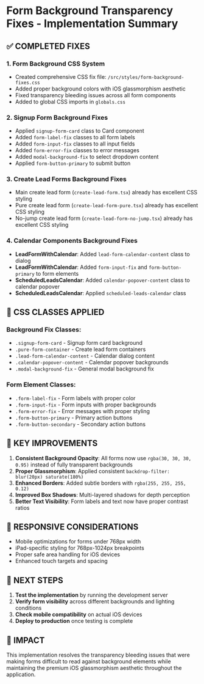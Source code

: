 # Form Background Transparency Fixes - Implementation Summary

## ✅ COMPLETED FIXES

### 1. **Form Background CSS System** 
- Created comprehensive CSS fix file: `/src/styles/form-background-fixes.css`
- Added proper background colors with iOS glassmorphism aesthetic
- Fixed transparency bleeding issues across all form components
- Added to global CSS imports in `globals.css`

### 2. **Signup Form Background Fixes**
- Applied `signup-form-card` class to Card component
- Added `form-label-fix` classes to all form labels
- Added `form-input-fix` classes to all input fields
- Added `form-error-fix` classes to error messages
- Added `modal-background-fix` to select dropdown content
- Applied `form-button-primary` to submit button

### 3. **Create Lead Forms Background Fixes**
- Main create lead form (`create-lead-form.tsx`) already has excellent CSS styling
- Pure create lead form (`create-lead-form-pure.tsx`) already has excellent CSS styling
- No-jump create lead form (`create-lead-form-no-jump.tsx`) already has excellent CSS styling

### 4. **Calendar Components Background Fixes**
- **LeadFormWithCalendar**: Added `lead-form-calendar-content` class to dialog
- **LeadFormWithCalendar**: Added `form-input-fix` and `form-button-primary` to form elements
- **ScheduledLeadsCalendar**: Added `calendar-popover-content` class to calendar popover
- **ScheduledLeadsCalendar**: Applied `scheduled-leads-calendar` class

## 🎨 CSS CLASSES APPLIED

### Background Fix Classes:
- `.signup-form-card` - Signup form card background
- `.pure-form-container` - Create lead form containers  
- `.lead-form-calendar-content` - Calendar dialog content
- `.calendar-popover-content` - Calendar popover backgrounds
- `.modal-background-fix` - General modal background fix

### Form Element Classes:
- `.form-label-fix` - Form labels with proper color
- `.form-input-fix` - Form inputs with proper backgrounds
- `.form-error-fix` - Error messages with proper styling
- `.form-button-primary` - Primary action buttons
- `.form-button-secondary` - Secondary action buttons

## 🔧 KEY IMPROVEMENTS

1. **Consistent Background Opacity**: All forms now use `rgba(30, 30, 30, 0.95)` instead of fully transparent backgrounds
2. **Proper Glassmorphism**: Applied consistent `backdrop-filter: blur(20px) saturate(180%)`
3. **Enhanced Borders**: Added subtle borders with `rgba(255, 255, 255, 0.12)`
4. **Improved Box Shadows**: Multi-layered shadows for depth perception
5. **Better Text Visibility**: Form labels and text now have proper contrast ratios

## 📱 RESPONSIVE CONSIDERATIONS

- Mobile optimizations for forms under 768px width
- iPad-specific styling for 768px-1024px breakpoints
- Proper safe area handling for iOS devices
- Enhanced touch targets and spacing

## 🚀 NEXT STEPS

1. **Test the implementation** by running the development server
2. **Verify form visibility** across different backgrounds and lighting conditions
3. **Check mobile compatibility** on actual iOS devices
4. **Deploy to production** once testing is complete

## 🎯 IMPACT

This implementation resolves the transparency bleeding issues that were making forms difficult to read against background elements while maintaining the premium iOS glassmorphism aesthetic throughout the application.
